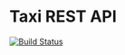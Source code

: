 # Taxi REST API

[![Build Status](https://github.com/thisdudkin/cab-aggregator/actions/workflows/maven-build.yml/badge.svg)](https://github.com/thisdudkin/cab-aggregator/actions/workflows/maven-build.yml)
